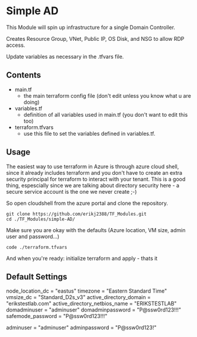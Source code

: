 # Simple AD

This Module will spin up infrastructure for a single Domain Controller.

Creates Resource Group, VNet, Public IP, OS Disk, and NSG to allow RDP access.

Update variables as necessary in the .tfvars file.

## Contents

- main.tf
  - the main terraform config file (don't edit unless you know what u are doing)
- variables.tf
  - definition of all variables used in main.tf (you don't want to edit this too)
- terraform.tfvars
  - use this file to set the variables defined in variables.tf.

## Usage

The easiest way to use terraform in Azure is through azure cloud shell, since it already includes terraform and you don't have to create an extra security principal for terraform to interact with your tenant. This is a good thing, espescially since we are talking about directory security here - a secure service account is the one we never create ;-)

So open cloudshell from the azure portal and clone the repository.

```
git clone https://github.com/erikj2388/TF_Modules.git
cd ./TF_Modules/simple-AD/
```

Make sure you are okay with the defaults (Azure location, VM size, admin user and password...)

```
code ./terraform.tfvars
```

And when you're ready: initialize terraform and apply - thats it


## Default Settings
node_location_dc   = "eastus"
timezone = "Eastern Standard Time"
vmsize_dc = "Standard_D2s_v3"
active_directory_domain = "erikstestlab.com"
active_directory_netbios_name = "ERIKSTESTLAB"
domadminuser = "adminuser"
domadminpassword = "P@ssw0rd123!!!"
safemode_password = "P@ssw0rd123!!!"

adminuser = "adminuser"
adminpassword = "P@ssw0rd123!"
